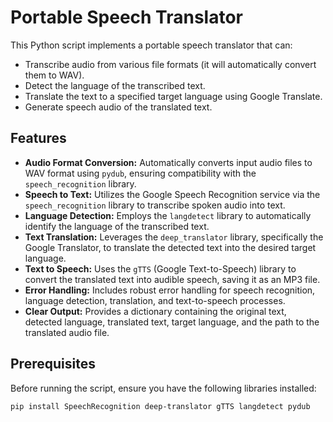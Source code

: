 # Portable Speech Translator

This Python script implements a portable speech translator that can:

- Transcribe audio from various file formats (it will automatically convert them to WAV).
- Detect the language of the transcribed text.
- Translate the text to a specified target language using Google Translate.
- Generate speech audio of the translated text.

## Features

- **Audio Format Conversion:** Automatically converts input audio files to WAV format using `pydub`, ensuring compatibility with the `speech_recognition` library.
- **Speech to Text:** Utilizes the Google Speech Recognition service via the `speech_recognition` library to transcribe spoken audio into text.
- **Language Detection:** Employs the `langdetect` library to automatically identify the language of the transcribed text.
- **Text Translation:** Leverages the `deep_translator` library, specifically the Google Translator, to translate the detected text into the desired target language.
- **Text to Speech:** Uses the `gTTS` (Google Text-to-Speech) library to convert the translated text into audible speech, saving it as an MP3 file.
- **Error Handling:** Includes robust error handling for speech recognition, language detection, translation, and text-to-speech processes.
- **Clear Output:** Provides a dictionary containing the original text, detected language, translated text, target language, and the path to the translated audio file.

## Prerequisites

Before running the script, ensure you have the following libraries installed:

```bash
pip install SpeechRecognition deep-translator gTTS langdetect pydub
